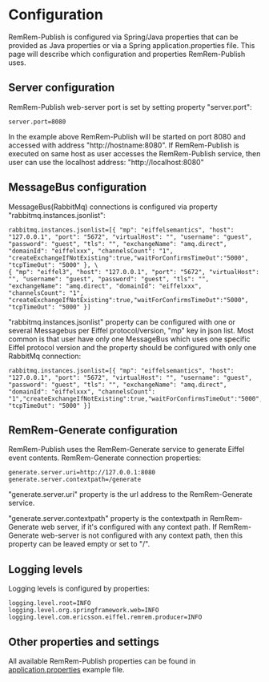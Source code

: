 # Configuration

RemRem-Publish is configured via Spring/Java properties that can be provided as Java properties or via a Spring application.properties file.
This page will describe which configuration and properties RemRem-Publish uses.

## Server configuration

RemRem-Publish web-server port is set by setting property "server.port":

    server.port=8080

In the example above RemRem-Publish will be started on port 8080 and accessed with address "http://hostname:8080".
If RemRem-Publish is executed on same host as user accesses the RemRem-Publish service, then user can use the localhost address: "http://localhost:8080"


## MessageBus configuration

MessageBus(RabbitMq) connections is configured via property "rabbitmq.instances.jsonlist":

    rabbitmq.instances.jsonlist=[{ "mp": "eiffelsemantics", "host": "127.0.0.1", "port": "5672", "virtualHost": "", "username": "guest", "password": "guest", "tls": "", "exchangeName": "amq.direct", "domainId": "eiffelxxx", "channelsCount": "1", "createExchangeIfNotExisting":true,"waitForConfirmsTimeOut":"5000", "tcpTimeOut": "5000" }, \
    { "mp": "eiffel3", "host": "127.0.0.1", "port": "5672", "virtualHost": "", "username": "guest", "password": "guest", "tls": "", "exchangeName": "amq.direct", "domainId": "eiffelxxx", "channelsCount": "1", "createExchangeIfNotExisting":true,"waitForConfirmsTimeOut":"5000", "tcpTimeOut": "5000" }]

"rabbitmq.instances.jsonlist" property can be configured with one or several Messagebus per Eiffel protocol/version, "mp" key in json list.
Most common is that user have only one MessageBus which uses one specific Eiffel protocol version and the property should be configured with only one RabbitMq connection:

    rabbitmq.instances.jsonlist=[{ "mp": "eiffelsemantics", "host": "127.0.0.1", "port": "5672", "virtualHost": "", "username": "guest", "password": "guest", "tls": "", "exchangeName": "amq.direct", "domainId": "eiffelxxx", "channelsCount": "1","createExchangeIfNotExisting":true,"waitForConfirmsTimeOut":"5000", "tcpTimeOut": "5000" }]

## RemRem-Generate configuration

RemRem-Publish uses the RemRem-Generate service to generate Eiffel event contents.
RemRem-Generate connection properties:

    generate.server.uri=http://127.0.0.1:8080
    generate.server.contextpath=/generate

"generate.server.uri" property is the url address to the RemRem-Generate service.

"generate.server.contextpath" property is the contextpath in RemRem-Generate web server, if it's configured with any context path.
If RemRem-Generate web-server is not configured with any context path, then this property can be leaved empty or set to "/".

## Logging levels
Logging levels is configured by properties:

    logging.level.root=INFO
    logging.level.org.springframework.web=INFO
    logging.level.com.ericsson.eiffel.remrem.producer=INFO

## Other properties and settings
All available RemRem-Publish properties can be found in [application.properties](https://github.com/eiffel-community/eiffel-remrem-publish/blob/master/publish-service/src/main/resources/application.properties) example file.
